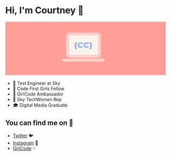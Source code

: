 # Hi, I'm Courtney 💫

![CCcodes Cover Image](https://github.com/Court191/Court191/blob/main/gh-readme-header.jpg)

- 💛 Test Engineer at Sky
- 🌸 Code First Girls Fellow 
- 🚀 GirlCode Ambassador 
- 💜 Sky TechWomen Rep
- 🎓 Digital Media Graduate

## You can find me on 💌

* [Twitter](https://twitter.com/CCtech_x) 🐦
* [Instagram](https://www.instagram.com/CCtech_x) 📸
* [GirlCode](https://www.girl-code.co.uk/girlcodeambassadors/courtney-cox) ✨
